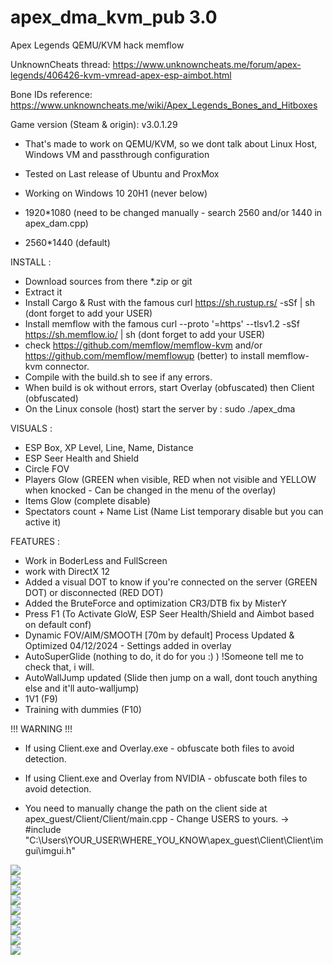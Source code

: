 # apex_dma_kvm_pub 3.0
 Apex Legends QEMU/KVM hack memflow

UnknownCheats thread: https://www.unknowncheats.me/forum/apex-legends/406426-kvm-vmread-apex-esp-aimbot.html

Bone IDs reference: https://www.unknowncheats.me/wiki/Apex_Legends_Bones_and_Hitboxes

Game version (Steam & origin): v3.0.1.29

- That's made to work on QEMU/KVM, so we dont talk about Linux Host, Windows VM and passthrough configuration
- Tested on Last release of Ubuntu and ProxMox
- Working on Windows 10 20H1 (never below)

- 1920*1080 (need to be changed manually - search 2560 and/or 1440 in apex_dam.cpp)
- 2560*1440 (default)

INSTALL : 
 - Download sources from there *.zip or git
 - Extract it
 - Install Cargo & Rust with the famous curl https://sh.rustup.rs/ -sSf | sh (dont forget to add your USER)
 - Install memflow with the famous curl --proto '=https' --tlsv1.2 -sSf https://sh.memflow.io/ | sh (dont forget to add your USER)
 - check https://github.com/memflow/memflow-kvm and/or https://github.com/memflow/memflowup (better) to install memflow-kvm connector.
 - Compile with the build.sh to see if any errors.
 - When build is ok without errors, start Overlay (obfuscated) then Client (obfuscated)
 - On the Linux console (host) start the server by : sudo ./apex_dma
    
VISUALS :
 - ESP Box, XP Level, Line, Name, Distance
 - ESP Seer Health and Shield
 - Circle FOV
 - Players Glow (GREEN when visible, RED when not visible and YELLOW when knocked - Can be changed in the menu of the overlay)
 - Items Glow (complete disable)
 - Spectators count + Name List (Name List temporary disable but you can active it)

FEATURES :
 - Work in BoderLess and FullScreen
 - work with DirectX 12
 - Added a visual DOT to know if you're connected on the server (GREEN DOT) or disconnected (RED DOT)
 - Added the BruteForce and optimization CR3/DTB fix by MisterY
 - Press F1 (To Activate GloW, ESP Seer Health/Shield and Aimbot based on default conf)
 - Dynamic FOV/AIM/SMOOTH [70m by default] Process Updated & Optimized 04/12/2024 - Settings added in overlay
 - AutoSuperGlide (nothing to do, it do for you :) ) !Someone tell me to check that, i will.
 - AutoWallJump updated (Slide then jump on a wall, dont touch anything else and it'll auto-walljump)
 - 1V1 (F9)
 - Training with dummies (F10)

!!! WARNING !!!

 - If using Client.exe and Overlay.exe - obfuscate both files to avoid detection.
 - If using Client.exe and Overlay from NVIDIA - obfuscate both files to avoid detection.

 - You need to manually change the path on the client side at apex_guest/Client/Client/main.cpp - Change USERS to yours.
 -> #include "C:\Users\YOUR_USER\WHERE_YOU_KNOW\apex_guest\Client\Client\imgui\imgui.h"

<img src="https://github.com/albatror/adkv/blob/master/demo/settingsS.png" style="display: block; margin: auto;" />
<img src="https://github.com/albatror/adkv/blob/master/demo/settingsS2.png" style="display: block; margin: auto;" />
<img src="https://github.com/albatror/adkv/blob/master/demo/Demo2.png" style="display: block; margin: auto;" />
<img src="https://github.com/albatror/adkv/blob/master/demo/settingsN2.png" style="display: block; margin: auto;" />
<img src="https://github.com/albatror/adkv/blob/master/demo/Demo4.png" style="display: block; margin: auto;" />
<img src="https://github.com/albatror/adkv/blob/master/demo/ingame1.png" style="display: block; margin: auto;" />
<img src="https://github.com/albatror/adkv/blob/master/demo/ingame2.png" style="display: block; margin: auto;" />
<img src="https://github.com/albatror/adkv/blob/master/demo/Demo5.png" style="display: block; margin: auto;" />
<img src="https://github.com/albatror/adkv/blob/master/demo/connected.png" style="display: block; margin: auto;" />

